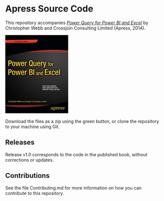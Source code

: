 # Apress Source Code

This repository accompanies [*Power Query for Power BI and Excel*](http://www.apress.com/9781430266914) by Christopher Webb and Crossjoin Consulting Limited (Apress, 2014).

![Cover image](9781430266914.jpg)

Download the files as a zip using the green button, or clone the repository to your machine using Git.

## Releases

Release v1.0 corresponds to the code in the published book, without corrections or updates.

## Contributions

See the file Contributing.md for more information on how you can contribute to this repository.
